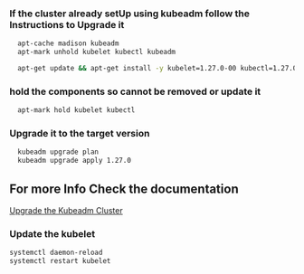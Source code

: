 ### If the cluster already setUp using kubeadm follow the Instructions to Upgrade it

```sh
  apt-cache madison kubeadm
  apt-mark unhold kubelet kubectl kubeadm
```
```sh
  apt-get update && apt-get install -y kubelet=1.27.0-00 kubectl=1.27.0-00 kubeadm=1.27.0-00
```

### hold the components so cannot be removed or update it 

```sh
  apt-mark hold kubelet kubectl
```

### Upgrade it to the target version

```sh
  kubeadm upgrade plan
  kubeadm upgrade apply 1.27.0
```

## For more Info Check the documentation
<a href="https://v1-27.docs.kubernetes.io/docs/tasks/administer-cluster/kubeadm/kubeadm-upgrade/">Upgrade the Kubeadm Cluster</a>

### Update the kubelet 
```sh
systemctl daemon-reload
systemctl restart kubelet

```
